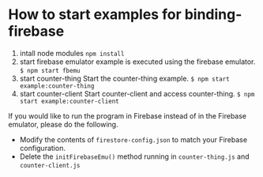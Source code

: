 # How to start examples for binding-firebase

1. intall node modules
   `npm install`
1. start firebase emulator
   example is executed using the firebase emulator.
   `$ npm start fbemu`
1. start counter-thing
   Start the counter-thing example.
   `$ npm start example:counter-thing`
1. start counter-client
   Start counter-client and access counter-thing.
   `$ npm start example:counter-client`

If you would like to run the program in Firebase instead of in the Firebase emulator, please do the following.

-   Modify the contents of `firestore-config.json` to match your Firebase configuration.
-   Delete the `initFirebaseEmu()` method running in `counter-thing.js` and `counter-client.js`
